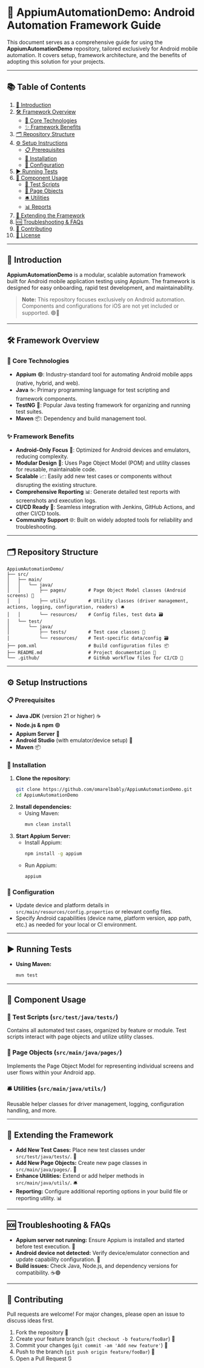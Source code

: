 # 🚀 AppiumAutomationDemo: Android Automation Framework Guide

This document serves as a comprehensive guide for using the **AppiumAutomationDemo** repository, tailored exclusively for Android mobile automation. It covers setup, framework architecture, and the benefits of adopting this solution for your projects.

---

## 📚 Table of Contents

1. [👋 Introduction](#introduction)
2. [🛠️ Framework Overview](#framework-overview)
   - [🔗 Core Technologies](#core-technologies)
   - [✨ Framework Benefits](#framework-benefits)
3. [🗂️ Repository Structure](#repository-structure)
4. [⚙️ Setup Instructions](#setup-instructions)
   - [📋 Prerequisites](#prerequisites)
   - [💾 Installation](#installation)
   - [📝 Configuration](#configuration)
5. [▶️ Running Tests](#running-tests)
6. [🧩 Component Usage](#component-usage)
   - [📝 Test Scripts](#test-scripts)
   - [📄 Page Objects](#page-objects)
   - [🛎️ Utilities](#utilities)
   - [📊 Reports](#reports)
7. [🔌 Extending the Framework](#extending-the-framework)
8. [🆘 Troubleshooting & FAQs](#troubleshooting--faqs)
9. [🤝 Contributing](#contributing)
10. [📄 License](#license)

---

## 👋 Introduction

**AppiumAutomationDemo** is a modular, scalable automation framework built for Android mobile application testing using Appium. The framework is designed for easy onboarding, rapid test development, and maintainability.

> **Note:** This repository focuses exclusively on Android automation. Components and configurations for iOS are not yet included or supported. 🟢🤖

---

## 🛠️ Framework Overview

### 🔗 Core Technologies

- **Appium** 🟢: Industry-standard tool for automating Android mobile apps (native, hybrid, and web).
- **Java** ☕: Primary programming language for test scripting and framework components.
- **TestNG** 🧪: Popular Java testing framework for organizing and running test suites.
- **Maven** 📦: Dependency and build management tool.

### ✨ Framework Benefits

- **Android-Only Focus** 🤖: Optimized for Android devices and emulators, reducing complexity.
- **Modular Design** 🧩: Uses Page Object Model (POM) and utility classes for reusable, maintainable code.
- **Scalable** 📈: Easily add new test cases or components without disrupting the existing structure.
- **Comprehensive Reporting** 📊: Generate detailed test reports with screenshots and execution logs.
- **CI/CD Ready** 🔄: Seamless integration with Jenkins, GitHub Actions, and other CI/CD tools.
- **Community Support** 🌐: Built on widely adopted tools for reliability and troubleshooting.

---

## 🗂️ Repository Structure

```
AppiumAutomationDemo/
├── src/
│   ├── main/
│   │   └── java/
│   │       ├── pages/        # Page Object Model classes (Android screens) 📄
│   │       ├── utils/        # Utility classes (driver management, actions, logging, configuration, readers) 🛎️
│   │       └── resources/    # Config files, test data 🗃️
│   └── test/
│       └── java/
│           ├── tests/        # Test case classes 📝
│           └── resources/    # Test-specific data/config 🗃️
├── pom.xml                   # Build configuration files 📦
├── README.md                 # Project documentation 📜
└── .github/                  # GitHub workflow files for CI/CD 🤖
```

---

## ⚙️ Setup Instructions

### 📋 Prerequisites

- **Java JDK** (version 21 or higher) ☕
- **Node.js & npm** 🟢
- **Appium Server** 🚀
- **Android Studio** (with emulator/device setup) 🤖
- **Maven** 📦

### 💾 Installation

1. **Clone the repository:**
    ```bash
    git clone https://github.com/omarelbably/AppiumAutomationDemo.git
    cd AppiumAutomationDemo
    ```
2. **Install dependencies:**
    - Using Maven:
        ```bash
        mvn clean install
        ```
3. **Start Appium Server:**
    - Install Appium:
        ```bash
        npm install -g appium
        ```
    - Run Appium:
        ```bash
        appium
        ```

### 📝 Configuration

- Update device and platform details in `src/main/resources/config.properties` or relevant config files.
- Specify Android capabilities (device name, platform version, app path, etc.) as needed for your local or CI environment.

---

## ▶️ Running Tests

- **Using Maven:**
    ```bash
    mvn test
    ```

---

## 🧩 Component Usage

### 📝 Test Scripts (`src/test/java/tests/`)
Contains all automated test cases, organized by feature or module. Test scripts interact with page objects and utilize utility classes.

### 📄 Page Objects (`src/main/java/pages/`)
Implements the Page Object Model for representing individual screens and user flows within your Android app.

### 🛎️ Utilities (`src/main/java/utils/`)
Reusable helper classes for driver management, logging, configuration handling, and more.

---

## 🔌 Extending the Framework

- **Add New Test Cases:** Place new test classes under `src/test/java/tests/`. 📝
- **Add New Page Objects:** Create new page classes in `src/main/java/pages/`. 📄
- **Enhance Utilities:** Extend or add helper methods in `src/main/java/utils/`. 🛎️
- **Reporting:** Configure additional reporting options in your build file or reporting utility. 📊

---

## 🆘 Troubleshooting & FAQs

- **Appium server not running:** Ensure Appium is installed and started before test execution. 🚀
- **Android device not detected:** Verify device/emulator connection and update capability configuration. 🤖
- **Build issues:** Check Java, Node.js, and dependency versions for compatibility. ☕🟢

---

## 🤝 Contributing

Pull requests are welcome! For major changes, please open an issue to discuss ideas first.

1. Fork the repository 🍴
2. Create your feature branch (`git checkout -b feature/fooBar`) 🌱
3. Commit your changes (`git commit -am 'Add new feature'`) 📝
4. Push to the branch (`git push origin feature/fooBar`) 🚀
5. Open a Pull Request 🔃

